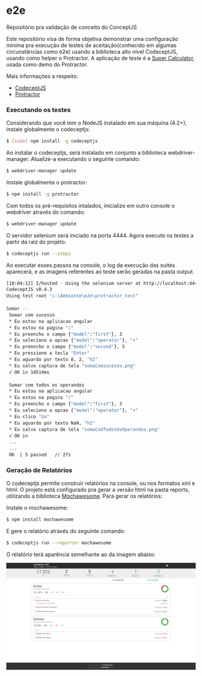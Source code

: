 # e2e
Repositório pra validação de conceito do ConceptJS

Este repositório visa de forma objetiva demonstrar uma configuração mínima pra execução de testes de aceitação(conhecido em algumas circunstâncias como e2e) usando 
a biblioteca alto nível CodeceptJS, usando como helper o Protractor. A aplicação de teste é a [Super Calculator], usada como demo do Protractor.

Mais informações a respeito:

* [CodeceptJS] 
* [Protractor]


### Executando os testes

Considerando que você tem o NodeJS instalado em sua máquina (4.2+), instale globalmente o codeceptjs:

```sh
$ [sudo] npm install -g codeceptjs
```
 Ao instalar o codeceptjs, será instalado em conjunto a biblioteca webdriver-manager. Atualize-a executando o seguinte comando:
```sh
$ webdriver-manager update
```

 Instale globalmente o protractor: 
```sh
$ npm install -g protractor
```

Com todos os pré-requisitos intalados, inicialize em outro console o webdriver através do comando: 

```sh
$ webdriver-manager update
```

O servidor selenium será iniciado na porta 4444. Agora execute os testes a partir da raiz do projeto: 

```sh
$ codeceptjs run --steps
```

Ao executar esses passos na console, o log da execução das suites aparecerá, e as imagens referentes ao teste serão geradas na pasta output. 
	
```sh
[10:04:12] I/hosted - Using the selenium server at http://localhost:4444/wd/hub
CodeceptJS v0.4.3
Using test root "c:\Ambiente\e2e\protractor_test"

Somar --
 Somar com sucesso
 * Eu estou na aplicacao angular
 * Eu estou na pagina "/"
 * Eu preencho o campo {"model":"first"}, 3
 * Eu seleciono a opcao {"model":"operator"}, "+"
 * Eu preencho o campo {"model":"second"}, 5
 * Eu pressione a tecla "Enter"
 * Eu aguardo por texto 8, 2, "h2"
 * Eu salvo captura de tela "somaComsucesso.png"
 √ OK in 14514ms

 Somar com todos os operandos
 * Eu estou na aplicacao angular
 * Eu estou na pagina "/"
 * Eu preencho o campo {"model":"first"}, 3
 * Eu seleciono a opcao {"model":"operator"}, "+"
 * Eu clico "Go"
 * Eu aguardo por texto NaN, "h2"
 * Eu salvo captura de tela "somaComTodosOsOperandos.png"
 √ OK in 
 ...
 ...
 OK  | 5 passed   // 27s
```	

### Geração de Relatórios
O codeceptjs permite construir relatórios na console, ou nos formatos xml e html. O projeto está configurado pra gerar a versão html na pasta reports, utilizando a biblioteca [Mochawesome]. Para gerar os relatórios:

Instale o mochawesome: 

```sh
$ npm install mochawesome
```
E gere o relatório através do seguinte comando: 
	
```sh
$ codeceptjs run --reporter mochawesome
```

O relatório terá aparência semelhante ao da imagem abaixo:

![Relatório Mochawesome](Mochawesome.png)

[CodeceptJS]: <codecept.io>
[Protractor]: <protractortest.org>
[Mochawesome]: <https://github.com/adamgruber/mochawesome>
[Super Calculator]: <http://juliemr.github.io/protractor-demo>
